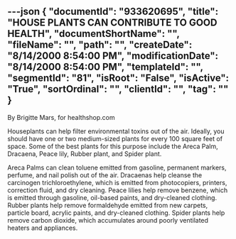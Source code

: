 ---json
{
  "documentId": "933620695",
  "title": "HOUSE PLANTS CAN CONTRIBUTE TO GOOD HEALTH",
  "documentShortName": "",
  "fileName": "",
  "path": "",
  "createDate": "8/14/2000 8:54:00 PM",
  "modificationDate": "8/14/2000 8:54:00 PM",
  "templateId": "",
  "segmentId": "81",
  "isRoot": "False",
  "isActive": "True",
  "sortOrdinal": "",
  "clientId": "",
  "tag": ""
}
---

By Brigitte Mars, for healthshop.com 

Houseplants can help filter environmental toxins out of the air. Ideally, you should have one or two medium-sized plants for every 100 square feet of space. Some of the best plants for this purpose include the Areca Palm, Dracaena, Peace lily, Rubber plant, and Spider plant. 

Areca Palms can clean toluene emitted from gasoline, permanent markers, perfume, and nail polish out of the air. Dracaenas help cleanse the carcinogen trichloroethylene, which is emitted from photocopiers, printers, correction fluid, and dry cleaning. Peace lilies help remove benzene, which is emitted through gasoline, oil-based paints, and dry-cleaned clothing. Rubber plants help remove formaldehyde emitted from new carpets, particle board, acrylic paints, and dry-cleaned clothing. Spider plants help remove carbon dioxide, which accumulates around poorly ventilated heaters and appliances.
